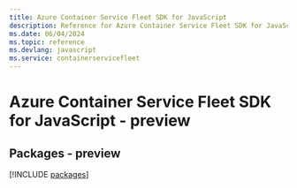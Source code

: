 ```yaml
---
title: Azure Container Service Fleet SDK for JavaScript
description: Reference for Azure Container Service Fleet SDK for JavaScript
ms.date: 06/04/2024
ms.topic: reference
ms.devlang: javascript
ms.service: containerservicefleet
---
```

# Azure Container Service Fleet SDK for JavaScript - preview
## Packages - preview
[!INCLUDE [packages](container-service-fleet-index.md)]